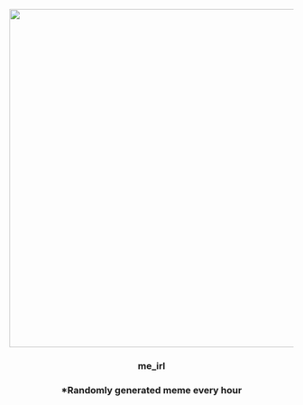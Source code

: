 <p align="center">
        <img src="https://i.redd.it/cjc4qj62xg291.jpg" width="600" height="600">
        </p>
        <h3 align="center">me_irl</h3>
        <h3 align="center">*Randomly generated meme every hour</h3>
    